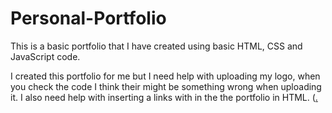 # Personal-Portfolio
This is a basic portfolio that I have created using basic HTML, CSS and JavaScript code.


I created this portfolio for me but I need help with uploading my logo, when you check the code I think their might be something wrong when uploading it. I also need help with inserting a links with in the the portfolio in HTML. (<a href="">.
